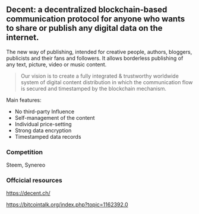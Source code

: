 ## Decent: a decentralized blockchain-based communication protocol for anyone who wants to share or publish any digital data on the internet.

The new way of publishing, intended for creative people, authors, bloggers, publicists and their fans and followers. It allows borderless publishing of any text, picture, video or music content.

> Our vision is to create a fully integrated & trustworthy worldwide system of digital content distribution
> in which the communication flow is secured and timestamped by the blockchain mechanism.

Main features:

- No third-party Influence
- Self-management of the content
- Individual price-setting
- Strong data encryption
- Timestamped data records

### Competition

Steem, Synereo

### Offcicial resources

https://decent.ch/

https://bitcointalk.org/index.php?topic=1162392.0